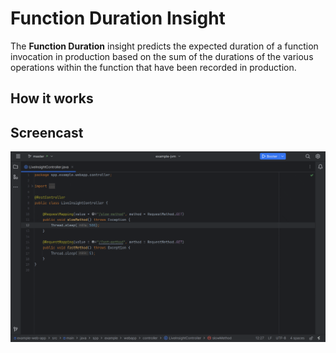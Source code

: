 # Function Duration Insight

The **Function Duration** insight predicts the expected duration of a function invocation in production based on the sum
of the durations of the various operations within the function that have been recorded in production.

## How it works


## Screencast

![](../../../assets/screencasts/live-insight.gif)
